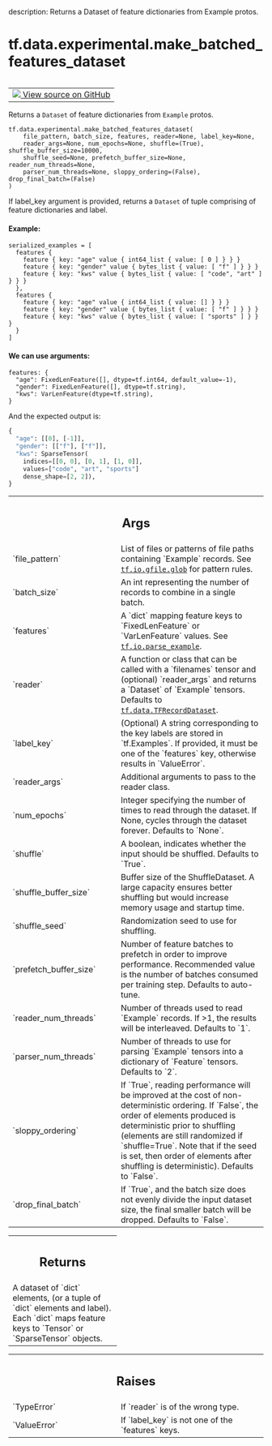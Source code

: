description: Returns a Dataset of feature dictionaries from Example protos.

<div itemscope itemtype="http://developers.google.com/ReferenceObject">
<meta itemprop="name" content="tf.data.experimental.make_batched_features_dataset" />
<meta itemprop="path" content="Stable" />
</div>

# tf.data.experimental.make_batched_features_dataset

<!-- Insert buttons and diff -->

<table class="tfo-notebook-buttons tfo-api nocontent" align="left">
<td>
  <a target="_blank" href="https://github.com/tensorflow/tensorflow/blob/r2.3/tensorflow/python/data/experimental/ops/readers.py#L754-L935">
    <img src="https://www.tensorflow.org/images/GitHub-Mark-32px.png" />
    View source on GitHub
  </a>
</td>
</table>



Returns a `Dataset` of feature dictionaries from `Example` protos.

<pre class="devsite-click-to-copy prettyprint lang-py tfo-signature-link">
<code>tf.data.experimental.make_batched_features_dataset(
    file_pattern, batch_size, features, reader=None, label_key=None,
    reader_args=None, num_epochs=None, shuffle=(True), shuffle_buffer_size=10000,
    shuffle_seed=None, prefetch_buffer_size=None, reader_num_threads=None,
    parser_num_threads=None, sloppy_ordering=(False), drop_final_batch=(False)
)
</code></pre>



<!-- Placeholder for "Used in" -->

If label_key argument is provided, returns a `Dataset` of tuple
comprising of feature dictionaries and label.

#### Example:



```
serialized_examples = [
  features {
    feature { key: "age" value { int64_list { value: [ 0 ] } } }
    feature { key: "gender" value { bytes_list { value: [ "f" ] } } }
    feature { key: "kws" value { bytes_list { value: [ "code", "art" ] } } }
  },
  features {
    feature { key: "age" value { int64_list { value: [] } } }
    feature { key: "gender" value { bytes_list { value: [ "f" ] } } }
    feature { key: "kws" value { bytes_list { value: [ "sports" ] } } }
  }
]
```

#### We can use arguments:



```
features: {
  "age": FixedLenFeature([], dtype=tf.int64, default_value=-1),
  "gender": FixedLenFeature([], dtype=tf.string),
  "kws": VarLenFeature(dtype=tf.string),
}
```

And the expected output is:

```python
{
  "age": [[0], [-1]],
  "gender": [["f"], ["f"]],
  "kws": SparseTensor(
    indices=[[0, 0], [0, 1], [1, 0]],
    values=["code", "art", "sports"]
    dense_shape=[2, 2]),
}
```

<!-- Tabular view -->
 <table class="responsive fixed orange">
<colgroup><col width="214px"><col></colgroup>
<tr><th colspan="2"><h2 class="add-link">Args</h2></th></tr>

<tr>
<td>
`file_pattern`
</td>
<td>
List of files or patterns of file paths containing
`Example` records. See <a href="../../../tf/io/gfile/glob.md"><code>tf.io.gfile.glob</code></a> for pattern rules.
</td>
</tr><tr>
<td>
`batch_size`
</td>
<td>
An int representing the number of records to combine
in a single batch.
</td>
</tr><tr>
<td>
`features`
</td>
<td>
A `dict` mapping feature keys to `FixedLenFeature` or
`VarLenFeature` values. See <a href="../../../tf/io/parse_example.md"><code>tf.io.parse_example</code></a>.
</td>
</tr><tr>
<td>
`reader`
</td>
<td>
A function or class that can be
called with a `filenames` tensor and (optional) `reader_args` and returns
a `Dataset` of `Example` tensors. Defaults to <a href="../../../tf/data/TFRecordDataset.md"><code>tf.data.TFRecordDataset</code></a>.
</td>
</tr><tr>
<td>
`label_key`
</td>
<td>
(Optional) A string corresponding to the key labels are stored in
`tf.Examples`. If provided, it must be one of the `features` key,
otherwise results in `ValueError`.
</td>
</tr><tr>
<td>
`reader_args`
</td>
<td>
Additional arguments to pass to the reader class.
</td>
</tr><tr>
<td>
`num_epochs`
</td>
<td>
Integer specifying the number of times to read through the
dataset. If None, cycles through the dataset forever. Defaults to `None`.
</td>
</tr><tr>
<td>
`shuffle`
</td>
<td>
A boolean, indicates whether the input should be shuffled. Defaults
to `True`.
</td>
</tr><tr>
<td>
`shuffle_buffer_size`
</td>
<td>
Buffer size of the ShuffleDataset. A large capacity
ensures better shuffling but would increase memory usage and startup time.
</td>
</tr><tr>
<td>
`shuffle_seed`
</td>
<td>
Randomization seed to use for shuffling.
</td>
</tr><tr>
<td>
`prefetch_buffer_size`
</td>
<td>
Number of feature batches to prefetch in order to
improve performance. Recommended value is the number of batches consumed
per training step. Defaults to auto-tune.
</td>
</tr><tr>
<td>
`reader_num_threads`
</td>
<td>
Number of threads used to read `Example` records. If >1,
the results will be interleaved. Defaults to `1`.
</td>
</tr><tr>
<td>
`parser_num_threads`
</td>
<td>
Number of threads to use for parsing `Example` tensors
into a dictionary of `Feature` tensors. Defaults to `2`.
</td>
</tr><tr>
<td>
`sloppy_ordering`
</td>
<td>
If `True`, reading performance will be improved at
the cost of non-deterministic ordering. If `False`, the order of elements
produced is deterministic prior to shuffling (elements are still
randomized if `shuffle=True`. Note that if the seed is set, then order
of elements after shuffling is deterministic). Defaults to `False`.
</td>
</tr><tr>
<td>
`drop_final_batch`
</td>
<td>
If `True`, and the batch size does not evenly divide the
input dataset size, the final smaller batch will be dropped. Defaults to
`False`.
</td>
</tr>
</table>



<!-- Tabular view -->
 <table class="responsive fixed orange">
<colgroup><col width="214px"><col></colgroup>
<tr><th colspan="2"><h2 class="add-link">Returns</h2></th></tr>
<tr class="alt">
<td colspan="2">
A dataset of `dict` elements, (or a tuple of `dict` elements and label).
Each `dict` maps feature keys to `Tensor` or `SparseTensor` objects.
</td>
</tr>

</table>



<!-- Tabular view -->
 <table class="responsive fixed orange">
<colgroup><col width="214px"><col></colgroup>
<tr><th colspan="2"><h2 class="add-link">Raises</h2></th></tr>

<tr>
<td>
`TypeError`
</td>
<td>
If `reader` is of the wrong type.
</td>
</tr><tr>
<td>
`ValueError`
</td>
<td>
If `label_key` is not one of the `features` keys.
</td>
</tr>
</table>

